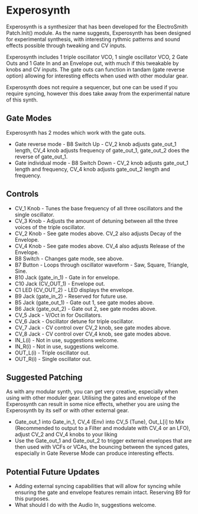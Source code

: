 # Experosynth

Experosynth is a synthesizer that has been developed for the ElectroSmith Patch.Init() module. As the name suggests, Experosynth has
been designed for experimental synthesis, with interesting rythmic patterns and sound effects possible through tweaking and CV inputs.

Experosynth includes 1 triple oscillator VCO, 1 single oscillator VCO, 2 Gate Outs and 1 Gate In and an Envelope out, with much if this
tweakable by knobs and CV inputs. The gate outs can function in tandam (gate reverse option) allowing for interesting effects when
used with other modular gear.

Experosynth does not require a sequencer, but one can be used if you require syncing, however this does take away from the experimental
nature of this synth.

## Gate Modes

Experosynth has 2 modes which work with the gate outs.

* Gate reverse mode - B8 Switch Up - CV_2 knob adjusts gate_out_1 length, CV_4 knob adjusts frequency of gate_out_1, gate_out_2 does the reverse of gate_out_1.
* Gate individual mode - B8 Switch Down - CV_2 knob adjusts gate_out_1 length and frequency, CV_4 knob adjusts gate_out_2 length and frequency.

## Controls

* CV_1 Knob - Tunes the base frequency of all three oscillators and the single oscillator.
* CV_3 Knob - Adjusts the amount of detuning between all tthe three voices of the triple oscillator.
* CV_2 Knob - See gate modes above. CV_2 also adjusts Decay of the Envelope.
* CV_4 Knob - See gate modes above. CV_4 also adjusts Release of the Envelope.
* B8 Switch - Changes gate mode, see above.
* B7 Button - Loops through oscillator waveform - Saw, Square, Triangle, Sine.
* B10 Jack (gate_in_1) - Gate in for envelope.
* C10 Jack (CV_OUT_1) - Envelope out.
* C1 LED (CV_OUT_2) - LED displays the envelope.
* B9 Jack (gate_in_2) - Reserved for future use.
* B5 Jack (gate_out_1) - Gate out 1, see gate modes above.
* B6 Jack (gate_out_2) - Gate out 2, see gate modes above.
* CV_5 Jack - V/Oct in for Oscillators.
* CV_6 Jack - Oscillator detune for triple oscillator.
* CV_7 Jack - CV control over CV_2 knob, see gate modes above.
* CV_8 Jack - CV control over CV_4 knob, see gate modes above.
* IN_L(i) - Not in use, suggestions welcome.
* IN_R(i) - Not in use, suggestions welcome.
* OUT_L(i) - Triple oscillator out.
* OUT_R(i) - Single oscillator out.

## Suggested Patching

As with any modular synth, you can get very creative, especially when using with other moduler gear. Utilising the gates and envelope of the Experosynth
can result in some nice effects, whether you are using the Experosynth by its self or with other external gear.

* Gate_out_1 into Gate_in_1, CV_4 (Env) into CV_5 (Tune), Out_L[i] to Mix (Recommended to output to a Filter and modulate with CV_4 or an LFO), adjust CV_2 and CV_4 knobs to your liking
* Use the Gate_out_1 and Gate_out_2 to trigger external envelopes that are then used with VCFs or VCAs, the bouncing between the synced gates, especially in Gate Reverse Mode can produce interesting effects.

## Potential Future Updates

* Adding external syncing capabilities that will allow for syncing while ensuring the gate and envelope features remain intact. Reserving B9 for this purposes.
* What should I do with the Audio In, suggestions welcome.
